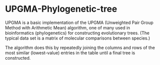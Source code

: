 # UPGMA-Phylogenetic-tree
UPGMA is a basic implementation of the UPGMA (Unweighted Pair Group Method with Arithmetic Mean) algorithm, one of many used in bioinformatics (phylogenetics) for constructing evolutionary trees. (The typical data set is a matrix of molecular comparisons between species.)

The algorithm does this by repeatedly joining the columns and rows of the most similar (lowest-value) entries in the table until a final tree is constructed.
